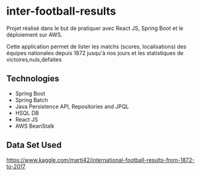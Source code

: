 # inter-football-results

Projet réalisé dans le but de pratiquer avec React JS, Spring Boot et le déploiement sur AWS.

Cette application permet de lister les matchs (scores, localisations) des équipes nationales depuis 1872 jusqu'à nos jours et les statistiques de victoires,nuls,defaites

## Technologies

* Spring Boot
* Spring Batch
* Java Persistence API, Repositories and JPQL
* HSQL DB
* React JS
* AWS BeanStalk

## Data Set Used
https://www.kaggle.com/martj42/international-football-results-from-1872-to-2017
